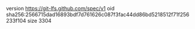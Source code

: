 version https://git-lfs.github.com/spec/v1
oid sha256:2566715dad16893bdf7d761626c087f3fac44dd86bd5218512f71f256233f104
size 3304
